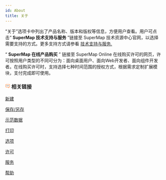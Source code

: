 ```yaml
---
id: About
title: 关于
---
```

“关于”选项卡中列出了产品名称、版本和版权等信息，方便用户查看。用户可点击“ **SuperMap 技术支持与服务** ”链接至 SuperMap
技术资源中心官网，以选择需要支持的方式。更多支持方式请参看 [技术支持与服务.](../../Illumination/TechSupport)

“ **SuperMap 在线产品购买** ” 链接至 SuperMap Online
在线购买许可的网页，许可按照用户类型的不同可分为：面向桌面用户、面向Web开发者、面向组件开发者。在线购买许可时，支持选择七种时间范围的授权方式，根据需求定制扩展模块，支付完成即可使用。

### ![](img/seealso.png) 相关链接

 [新建](ItemNewl)

 [保存/另存](ItemSave)

 [示范数据](ItemSampleDatal)

 [打印](ItemPrint)

 [选项](ItemDeskproOption)

 [许可](ItemLicense)

 [服务](OnlineAddress)

 [帮助](Help)


